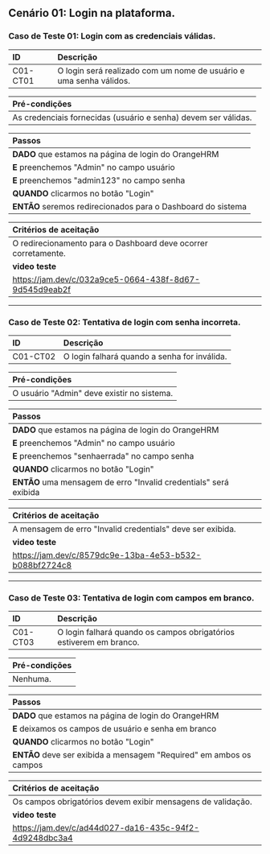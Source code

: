 ## Cenário 01: Login na plataforma.

### Caso de Teste 01: Login com as credenciais válidas.

| ID       | Descrição                                                |
| :------- | :------------------------------------------------------- |
| C01-CT01 | O login será realizado com um nome de usuário e uma senha válidos. |

| **Pré-condições**                                             |
| :------------------------------------------------------------ |
| As credenciais fornecidas (usuário e senha) devem ser válidas. |

| **Passos**                                                        |
| :---------------------------------------------------------------- |
| **DADO** que estamos na página de login do OrangeHRM              |
| **E** preenchemos "Admin" no campo usuário                        |
| **E** preenchemos "admin123" no campo senha                       |
| **QUANDO** clicarmos no botão "Login"                             |
| **ENTÃO** seremos redirecionados para o Dashboard do sistema      |

| **Critérios de aceitação**                                      |
| :-------------------------------------------------------------- |
| O redirecionamento para o Dashboard deve ocorrer corretamente.  |
| **video teste**                                                 |
| https://jam.dev/c/032a9ce5-0664-438f-8d67-9d545d9eab2f  |

---

### Caso de Teste 02: Tentativa de login com senha incorreta.

| ID       | Descrição                                                |
| :------- | :------------------------------------------------------- |
| C01-CT02 | O login falhará quando a senha for inválida.             |

| **Pré-condições**                                             |
| :------------------------------------------------------------ |
| O usuário \"Admin\" deve existir no sistema. |

| **Passos**                                                        |
| :---------------------------------------------------------------- |
| **DADO** que estamos na página de login do OrangeHRM              |
| **E** preenchemos "Admin" no campo usuário                        |
| **E** preenchemos "senhaerrada" no campo senha                    |
| **QUANDO** clicarmos no botão "Login"                             |
| **ENTÃO** uma mensagem de erro \"Invalid credentials\" será exibida |

| **Critérios de aceitação**                                      |
| :-------------------------------------------------------------- |
| A mensagem de erro \"Invalid credentials\" deve ser exibida.    |
| **video teste**                                                 |
| https://jam.dev/c/8579dc9e-13ba-4e53-b532-b088bf2724c8  |

---

### Caso de Teste 03: Tentativa de login com campos em branco.

| ID       | Descrição                                                |
| :------- | :------------------------------------------------------- |
| C01-CT03 | O login falhará quando os campos obrigatórios estiverem em branco. |

| **Pré-condições**                                             |
| :------------------------------------------------------------ |
| Nenhuma. |

| **Passos**                                                        |
| :---------------------------------------------------------------- |
| **DADO** que estamos na página de login do OrangeHRM              |
| **E** deixamos os campos de usuário e senha em branco             |
| **QUANDO** clicarmos no botão "Login"                             |
| **ENTÃO** deve ser exibida a mensagem \"Required\" em ambos os campos |

| **Critérios de aceitação**                                      |
| :-------------------------------------------------------------- |
| Os campos obrigatórios devem exibir mensagens de validação.     |
| **video teste**                                                 |
| https://jam.dev/c/ad44d027-da16-435c-94f2-4d9248dbc3a4 |


